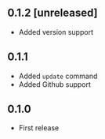 ## 0.1.2 [unreleased]

- Added version support

## 0.1.1

- Added `update` command
- Added Github support

## 0.1.0

- First release
